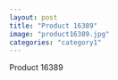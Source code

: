 ```yaml
---
layout: post
title: "Product 16389"
image: "product16389.jpg"
categories: "category1"
---
```

Product 16389
